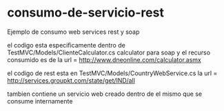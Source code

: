 # consumo-de-servicio-rest

Ejemplo de consumo web services rest y soap

el codigo esta especificamente dentro de TestMVC/Models/ClienteCalculator.cs calculator para soap y el recurso consumido es de la 
url = http://www.dneonline.com/calculator.asmx

el codigo de rest esta en TestMVC/Models/CountryWebService.cs la url = http://services.groupkt.com/state/get/IND/all

tambien contiene un servicio web creado dentro de el mismo que se consume internamente
